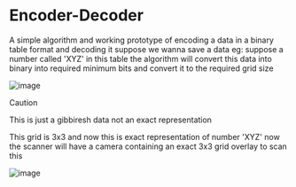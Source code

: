 # Encoder-Decoder
A simple algorithm and working prototype of encoding a data in a binary table format and decoding it 
suppose we wanna save a data eg: suppose a number called 'XYZ' in this table 
the algorithm will convert this data into binary into required minimum bits and convert it to the required grid size


![image](https://github.com/user-attachments/assets/d7db43a4-45e9-471e-812b-75f1f8496eee)

> [!CAUTION]
> This is just a gibbiresh data not an exact representation

This grid is 3x3 and now this is exact representation of number 'XYZ'
now the scanner will have a camera containing an exact 3x3 grid overlay to scan this 


![image](https://github.com/user-attachments/assets/ce3e8e7d-4ce2-4034-9269-278bb9ad6e89)


